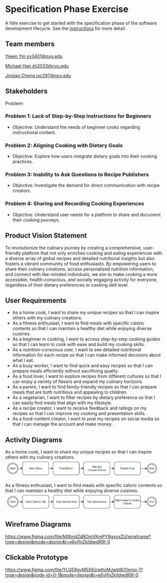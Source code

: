 # Specification Phase Exercise

A little exercise to get started with the specification phase of the software development lifecycle. See the [instructions](instructions.md) for more detail.

## Team members

[Yiwen Yin yy3401@nyu.edu](https://github.com/YY35n)

[Michael Han zh2033@nyu.edu](https://github.com/Hmic1102)

[Jinqiao Cheng joc297@nyu.edu](https://github.com/jinqiaocheng163)

## Stakeholders


Problem:

### Problem 1: Lack of Step-by-Step Instructions for Beginners
* Objective: Understand the needs of beginner cooks regarding instructional content.


### Problem 2: Aligning Cooking with Dietary Goals
* Objective: Explore how users integrate dietary goals into their cooking practices.


### Problem 3: Inability to Ask Questions to Recipe Publishers
* Objective: Investigate the demand for direct communication with recipe creators.

### Problem 4: Sharing and Recording Cooking Experiences
* Objective: Understand user needs for a platform to share and document their cooking journeys.

## Product Vision Statement

To revolutionize the culinary journey by creating a comprehensive, user-friendly platform that not only enriches cooking and eating experiences with a diverse array of global recipes and detailed nutritional insights but also fosters a vibrant community of food enthusiasts. By empowering users to share their culinary creations, access personalized nutrition information, and connect with like-minded individuals, we aim to make cooking a more accessible, health-conscious, and socially engaging activity for everyone, regardless of their dietary preferences or cooking skill level.
## User Requirements

* As a home cook, I want to share my unique recipes so that I can inspire others with my culinary creations.
* As a fitness enthusiast, I want to find meals with specific caloric contents so that I can maintain a healthy diet while enjoying diverse cuisines.
* As a beginner in cooking, I want to access step-by-step cooking guides so that I can learn to cook with ease and build my cooking skills.
* As a nutrition-conscious user, I want to see detailed nutritional information for each recipe so that I can make informed decisions about what I eat.
* As a busy worker, I want to find quick and easy recipes so that I can prepare meals efficiently without sacrificing quality.
* As a food lover, I want to explore recipes from different cultures so that I can enjoy a variety of flavors and expand my culinary horizons.
* As a parent, I want to find family-friendly recipes so that I can prepare meals that are both nutritious and appealing to children.
* As a vegetarian, I want to filter recipes by dietary preference so that I can easily find meals that align with my lifestyle.
* As a recipe creator, I want to receive feedback and ratings on my recipes so that I can improve my cooking and presentation skills.
* As a food-content creator, I want to post my recipes on social media so that I can manage the account and make money.

## Activity Diagrams

As a home cook, I want to share my unique recipes so that I can inspire others with my culinary creations.
![UML1](UML1.png "UML1")

As a fitness enthusiast, I want to find meals with specific caloric contents so that I can maintain a healthy diet while enjoying diverse cuisines.
![UML2](UML2.png "UML2")


## Wireframe Diagrams
https://www.figma.com/file/MI8mdZdROmVKmPY8gxvxZU/wireframe?type=design&mode=design&t=e6vlfnZkiIdwdR9I-0


## Clickable Prototype
https://www.figma.com/file/YLGE8gvM5S6ziwttyMJwbW/Demo-1?type=design&node-id=0-1&mode=design&t=e6vlfnZkiIdwdR9I-0


